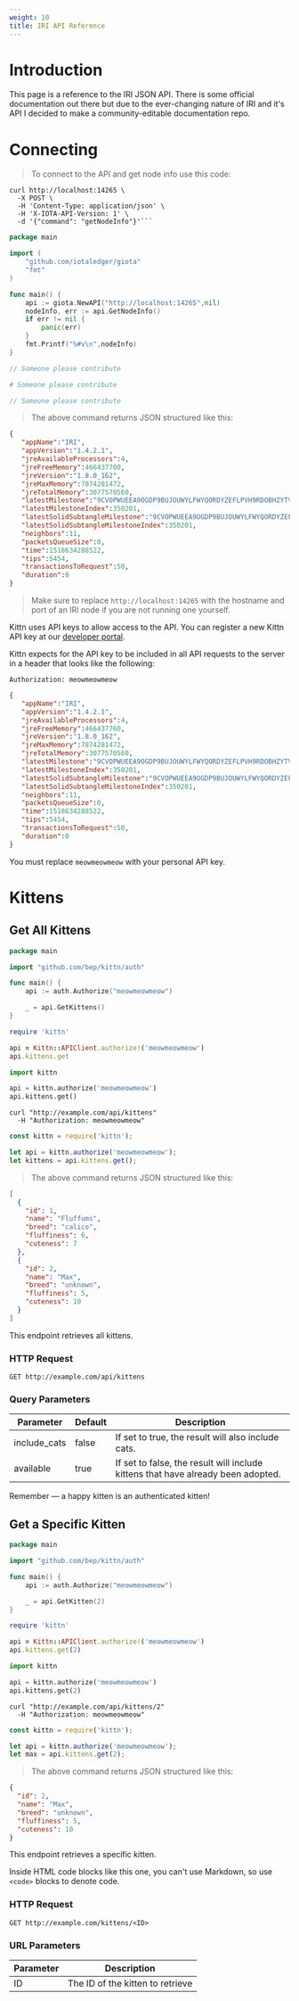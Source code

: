```yaml
---
weight: 10
title: IRI API Reference
---
```


# Introduction

This page is a reference to the IRI JSON API. There is some official
documentation out there but due to the ever-changing nature of IRI and it's API
I decided to make a community-editable documentation repo.


# Connecting 

> To connect to the API and get node info use this code:


```shell
curl http://localhost:14265 \
  -X POST \
  -H 'Content-Type: application/json' \
  -H 'X-IOTA-API-Version: 1' \
  -d '{"command": "getNodeInfo"}'```

```

```go
package main

import (
    "github.com/iotaledger/giota"
    "fmt"
)

func main() {
    api := giota.NewAPI("http://localhost:14265",nil)
    nodeInfo, err := api.GetNodeInfo()
    if err != nil {
        panic(err)
    }
    fmt.Printf("%#v\n",nodeInfo)
}
```

```javascript
// Someone please contribute
```

```python
# Someone please contribute
```


```java
// Someone please contribute
```
> The above command returns JSON structured like this:

```json
{
   "appName":"IRI",
   "appVersion":"1.4.2.1",
   "jreAvailableProcessors":4,
   "jreFreeMemory":466437760,
   "jreVersion":"1.8.0_162",
   "jreMaxMemory":7874281472,
   "jreTotalMemory":3077570560,
   "latestMilestone":"9CVOPWUEEA9OGDP9BUJOUWYLFWYQORDYZEFLPVH9RDOBHZYTVHBWIYHYIOYGLVKKCMHKE9HTXGIEA9999",
   "latestMilestoneIndex":350201,
   "latestSolidSubtangleMilestone":"9CVOPWUEEA9OGDP9BUJOUWYLFWYQORDYZEFLPVH9RDOBHZYTVHBWIYHYIOYGLVKKCMHKE9HTXGIEA9999",
   "latestSolidSubtangleMilestoneIndex":350201,
   "neighbors":11,
   "packetsQueueSize":0,
   "time":1518634288522,
   "tips":5454,
   "transactionsToRequest":50,
   "duration":0
}
```

> Make sure to replace `http://localhost:14265` with the hostname and port of
> an IRI node if you are not running one yourself.

Kittn uses API keys to allow access to the API. You can register a new Kittn API key at our [developer portal](http://example.com/developers).

Kittn expects for the API key to be included in all API requests to the server in a header that looks like the following:

`Authorization: meowmeowmeow`
```json
{
   "appName":"IRI",
   "appVersion":"1.4.2.1",
   "jreAvailableProcessors":4,
   "jreFreeMemory":466437760,
   "jreVersion":"1.8.0_162",
   "jreMaxMemory":7874281472,
   "jreTotalMemory":3077570560,
   "latestMilestone":"9CVOPWUEEA9OGDP9BUJOUWYLFWYQORDYZEFLPVH9RDOBHZYTVHBWIYHYIOYGLVKKCMHKE9HTXGIEA9999",
   "latestMilestoneIndex":350201,
   "latestSolidSubtangleMilestone":"9CVOPWUEEA9OGDP9BUJOUWYLFWYQORDYZEFLPVH9RDOBHZYTVHBWIYHYIOYGLVKKCMHKE9HTXGIEA9999",
   "latestSolidSubtangleMilestoneIndex":350201,
   "neighbors":11,
   "packetsQueueSize":0,
   "time":1518634288522,
   "tips":5454,
   "transactionsToRequest":50,
   "duration":0
}
```

<aside class="notice">
You must replace <code>meowmeowmeow</code> with your personal API key.
</aside>

# Kittens

## Get All Kittens

```go
package main

import "github.com/bep/kittn/auth"

func main() {
	api := auth.Authorize("meowmeowmeow")

	_ = api.GetKittens()
}
```


```ruby
require 'kittn'

api = Kittn::APIClient.authorize!('meowmeowmeow')
api.kittens.get
```

```python
import kittn

api = kittn.authorize('meowmeowmeow')
api.kittens.get()
```

```shell
curl "http://example.com/api/kittens"
  -H "Authorization: meowmeowmeow"
```

```javascript
const kittn = require('kittn');

let api = kittn.authorize('meowmeowmeow');
let kittens = api.kittens.get();
```

> The above command returns JSON structured like this:

```json
[
  {
    "id": 1,
    "name": "Fluffums",
    "breed": "calico",
    "fluffiness": 6,
    "cuteness": 7
  },
  {
    "id": 2,
    "name": "Max",
    "breed": "unknown",
    "fluffiness": 5,
    "cuteness": 10
  }
]
```

This endpoint retrieves all kittens.

### HTTP Request

`GET http://example.com/api/kittens`

### Query Parameters

Parameter | Default | Description
--------- | ------- | -----------
include_cats | false | If set to true, the result will also include cats.
available | true | If set to false, the result will include kittens that have already been adopted.

<aside class="success">
Remember — a happy kitten is an authenticated kitten!
</aside>

## Get a Specific Kitten

```go
package main

import "github.com/bep/kittn/auth"

func main() {
	api := auth.Authorize("meowmeowmeow")

	_ = api.GetKitten(2)
}
```

```ruby
require 'kittn'

api = Kittn::APIClient.authorize!('meowmeowmeow')
api.kittens.get(2)
```

```python
import kittn

api = kittn.authorize('meowmeowmeow')
api.kittens.get(2)
```

```shell
curl "http://example.com/api/kittens/2"
  -H "Authorization: meowmeowmeow"
```

```javascript
const kittn = require('kittn');

let api = kittn.authorize('meowmeowmeow');
let max = api.kittens.get(2);
```

> The above command returns JSON structured like this:

```json
{
  "id": 2,
  "name": "Max",
  "breed": "unknown",
  "fluffiness": 5,
  "cuteness": 10
}
```

This endpoint retrieves a specific kitten.

<aside class="warning">Inside HTML code blocks like this one, you can't use Markdown, so use <code>&lt;code&gt;</code> blocks to denote code.</aside>

### HTTP Request

`GET http://example.com/kittens/<ID>`

### URL Parameters

Parameter | Description
--------- | -----------
ID | The ID of the kitten to retrieve

